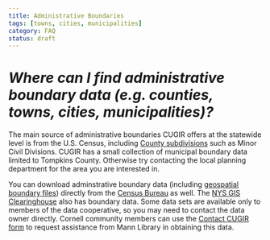 ```yaml
---
title: Administrative Boundaries
tags: [towns, cities, municipalities]
category: FAQ
status: draft
---
```


# *Where can I find administrative boundary data (e.g. counties, towns, cities, municipalities)?*
The main source of administrative boundaries CUGIR offers at the statewide level is from the U.S. Census, including [County subdivisions](https://www.census.gov/geo/reference/gtc/gtc_cousub.html) such as Minor Civil Divisions. CUGIR has a small collection of municipal boundary data limited to Tompkins County. Otherwise try contacting the local planning department for the area you are interested in.

You can download adminstrative boundary data (including [geospatial boundary files](https://www.census.gov/geo/maps-data/)) directly from the [Census  Bureau](https://www.census.gov) as well. The [NYS GIS  Clearinghouse](http://gis.ny.gov/gisdata/) also has boundary data. Some data sets are available only to members of the data cooperative, so you may need to contact the data owner directly. Cornell community members can use the [Contact CUGIR  form](http://cugir.library.cornell.edu/comments) to request  assistance from Mann Library in obtaining this data.
